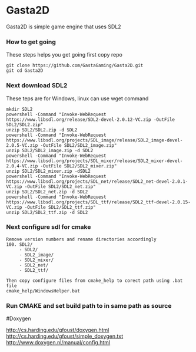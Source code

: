 # Gasta2D
Gasta2D is simple game engine that uses SDL2
### How to get going
These steps helps you get going first copy repo
```
git clone https://github.com/GastaGaming/Gasta2D.git
git cd Gasta2D
```
### Next download SDL2
These teps are for Windows, linux can use wget command
```
mkdir SDL2
powershell -Command "Invoke-WebRequest https://www.libsdl.org/release/SDL2-devel-2.0.12-VC.zip -OutFile SDL2/SDL2.zip"
unzip SDL2/SDL2.zip -d SDL2
powershell -Command "Invoke-WebRequest https://www.libsdl.org/projects/SDL_image/release/SDL2_image-devel-2.0.5-VC.zip -OutFile SDL2/SDL2_image.zip"
unzip SDL2/SDL2_image.zip -d SDL2
powershell -Command "Invoke-WebRequest https://www.libsdl.org/projects/SDL_mixer/release/SDL2_mixer-devel-2.0.4-VC.zip -OutFile SDL2/SDL2_mixer.zip"
unzip SDL2/SDL2_mixer.zip -dSDL2
powershell -Command "Invoke-WebRequest https://www.libsdl.org/projects/SDL_net/release/SDL2_net-devel-2.0.1-VC.zip -OutFile SDL2/SDL2_net.zip"
unzip SDL2/SDL2_net.zip -d SDL2
powershell -Command "Invoke-WebRequest https://www.libsdl.org/projects/SDL_ttf/release/SDL2_ttf-devel-2.0.15-VC.zip -OutFile SDL2/SDL2_ttf.zip"
unzip SDL2/SDL2_ttf.zip -d SDL2
```
### Next configure sdl for cmake
```
Remove version numbers and rename directories accordingly
100. SDL2/
     - SDL2/
	 - SDL2_image/
	 - SDL2_mixer/
	 - SDL2_net/
	 - SDL2_ttf/

Then copy configure files from cmake_help to corect path using .bat file
cmake_help/WindowsHelper.bat
```
### Run CMAKE and set build path to in same path as source
#Doxygen

http://cs.harding.edu/gfoust/doxygen.html
http://cs.harding.edu/gfoust/simple_doxygen.txt
http://www.doxygen.nl/manual/config.html
